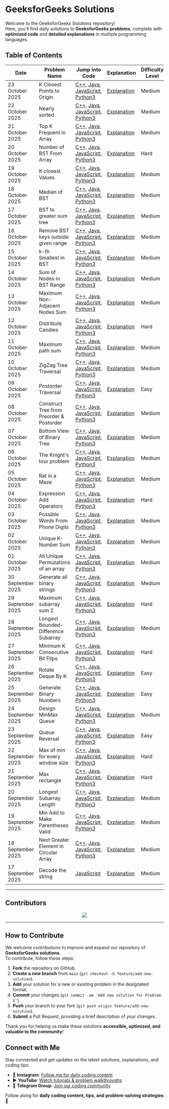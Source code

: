 # GeeksforGeeks Solutions

Welcome to the GeeksforGeeks Solutions repository!  
Here, you'll find daily solutions to **GeeksforGeeks problems**, complete with **optimized code** and **detailed explanations** in multiple programming languages.

## Table of Contents

| Date | Problem Name                   | Jump into Code                                  | Explanation                                    | Difficulty Level |
|----------------|--------------------------------|--------------------------------------------------|------------------------------------------------|------------------|
| 23 October 2025               | K Closest Points to Origin          | [C++](./src/K%20Closest%20Points%20to%20Origin/Code/solution.cpp), [Java](./src/K%20Closest%20Points%20to%20Origin/Code/solution.java), [JavaScript](./src/K%20Closest%20Points%20to%20Origin/Code/solution.js), [Python3](./src/K%20Closest%20Points%20to%20Origin/Code/solution.py) | [Explanation](./src/K%20Closest%20Points%20to%20Origin/Explanation/explanation.md)    | Medium             |
| 22 October 2025               | Nearly sorted                       | [C++](./src/Nearly%20sorted/Code/solution.cpp), [Java](./src/Nearly%20sorted/Code/solution.java), [JavaScript](./src/Nearly%20sorted/Code/solution.js), [Python3](./src/Nearly%20sorted/Code/solution.py) | [Explanation](./src/Nearly%20sorted/Explanation/explanation.md)    | Medium             |
| 21 October 2025               | Top K Frequent in Array             | [C++](./src/Top%20K%20Frequent%20in%20Array/Code/solution.cpp), [Java](./src/Top%20K%20Frequent%20in%20Array/Code/solution.java), [JavaScript](./src/Top%20K%20Frequent%20in%20Array/Code/solution.js), [Python3](./src/Top%20K%20Frequent%20in%20Array/Code/solution.py) | [Explanation](./src/Top%20K%20Frequent%20in%20Array/Explanation/explanation.md)    | Medium             |
| 20 October 2025               | Number of BST From Array            | [C++](./src/Number%20of%20BST%20From%20Array/Code/solution.cpp), [Java](./src/Number%20of%20BST%20From%20Array/Code/solution.java), [JavaScript](./src/Number%20of%20BST%20From%20Array/Code/solution.js), [Python3](./src/Number%20of%20BST%20From%20Array/Code/solution.py) | [Explanation](./src/Number%20of%20BST%20From%20Array/Explanation/explanation.md)    | Hard               |
| 19 October 2025               | K closest Values                    | [C++](./src/K%20closest%20Values/Code/solution.cpp), [Java](./src/K%20closest%20Values/Code/solution.java), [JavaScript](./src/K%20closest%20Values/Code/solution.js), [Python3](./src/K%20closest%20Values/Code/solution.py) | [Explanation](./src/K%20closest%20Values/Explanation/explanation.md)    | Medium             |
| 18 October 2025             | Median of BST             | [C++](./src/Median%20of%20BST/Code/solution.cpp), [Java](./src/Median%20of%20BST/Code/solution.java), [JavaScript](./src/Median%20of%20BST/Code/solution.js), [Python3](./src/Median%20of%20BST/Code/solution.py) | [Explanation](./src/Median%20of%20BST/Explanation/explanation.md)   | Medium             |
| 17 October 2025             | BST to greater sum tree             | [C++](./src/BST%20to%20greater%20sum%20tree/Code/solution.cpp), [Java](./src/BST%20to%20greater%20sum%20tree/Code/solution.java), [JavaScript](./src/BST%20to%20greater%20sum%20tree/Code/solution.js), [Python3](./src/BST%20to%20greater%20sum%20tree/Code/solution.py) | [Explanation](./src/BST%20to%20greater%20sum%20tree/Explanation/explanation.md)   | Medium             |
| 16 October 2025             | Remove BST keys outside given range             | [C++](./src/Remove%20BST%20keys%20outside%20given%20range/Code/solution.cpp), [Java](./src/Remove%20BST%20keys%20outside%20given%20range/Code/solution.java), [JavaScript](./src/Remove%20BST%20keys%20outside%20given%20range/Code/solution.js), [Python3](./src/Remove%20BST%20keys%20outside%20given%20range/Code/solution.py) | [Explanation](./src/Remove%20BST%20keys%20outside%20given%20range/Explanation/explanation.md)   | Medium             |
| 15 October 2025             | k-th Smallest in BST             | [C++](./src/k-th%20Smallest%20in%20BST/Code/solution.cpp), [Java](./src/k-th%20Smallest%20in%20BST/Code/solution.java), [JavaScript](./src/k-th%20Smallest%20in%20BST/Code/solution.js), [Python3](./src/k-th%20Smallest%20in%20BST/Code/solution.py) | [Explanation](./src/k-th%20Smallest%20in%20BST/Explanation/explanation.md)   | Medium             |
| 14 October 2025             | Sum of Nodes in BST Range             | [C++](./src/Sum%20of%20Nodes%20in%20BST%20Range/Code/solution.cpp), [Java](./src/Sum%20of%20Nodes%20in%20BST%20Range/Code/solution.java), [JavaScript](./src/Sum%20of%20Nodes%20in%20BST%20Range/Code/solution.js), [Python3](./src/Sum%20of%20Nodes%20in%20BST%20Range/Code/solution.py) | [Explanation](./src/Sum%20of%20Nodes%20in%20BST%20Range/Explanation/explanation.md)   | Medium             |
| 13 October 2025             | Maximum Non-Adjacent Nodes Sum             | [C++](./src/Maximum%20Non-Adjacent%20Nodes%20Sum/Code/solution.cpp), [Java](./src/Maximum%20Non-Adjacent%20Nodes%20Sum/Code/solution.java), [JavaScript](./src/Maximum%20Non-Adjacent%20Nodes%20Sum/Code/solution.js), [Python3](./src/Maximum%20Non-Adjacent%20Nodes%20Sum/Code/solution.py) | [Explanation](./src/Maximum%20Non-Adjacent%20Nodes%20Sum/Explanation/explanation.md)   | Medium             |
| 12 October 2025             | Distribute Candies             | [C++](./src/Distribute%20Candies/Code/solution.cpp), [Java](./src/Distribute%20Candies/Code/solution.java), [JavaScript](./src/Distribute%20Candies/Code/solution.js), [Python3](./src/Distribute%20Candies/Code/solution.py) | [Explanation](./src/Distribute%20Candies/Explanation/explanation.md)   | Hard             |
| 11 October 2025             | Maximum path sum             | [C++](./src/Maximum%20path%20sum/Code/solution.cpp), [Java](./src/Maximum%20path%20sum/Code/solution.java), [JavaScript](./src/Maximum%20path%20sum/Code/solution.js), [Python3](./src/Maximum%20path%20sum/Code/solution.py) | [Explanation](./src/Maximum%20path%20sum/Explanation/explanation.md)   | Medium             |
| 10 October 2025             | ZigZag Tree Traversal             | [C++](./src/ZigZag%20Tree%20Traversal/Code/solution.cpp), [Java](./src/ZigZag%20Tree%20Traversal/Code/solution.java), [JavaScript](./src/ZigZag%20Tree%20Traversal/Code/solution.js), [Python3](./src/ZigZag%20Tree%20Traversal/Code/solution.py) | [Explanation](./src/ZigZag%20Tree%20Traversal/Explanation/explanation.md)   | Medium             |
| 09 October 2025             | Postorder Traversal             | [C++](./src/Postorder%20Traversal/Code/solution.cpp), [Java](./src/Postorder%20Traversal/Code/solution.java), [JavaScript](./src/Postorder%20Traversal/Code/solution.js), [Python3](./src/Postorder%20Traversal/Code/solution.py) | [Explanation](./src/Postorder%20Traversal/Explanation/explanation.md)   | Easy             |
| 08 October 2025             | Construct Tree from Preorder & Postorder             | [C++](./src/Construct%20Tree%20from%20Preorder%20&%20Postorder/Code/solution.cpp), [Java](./src/Construct%20Tree%20from%20Preorder%20&%20Postorder/Code/solution.java), [JavaScript](./src/Construct%20Tree%20from%20Preorder%20&%20Postorder/Code/solution.js), [Python3](./src/Construct%20Tree%20from%20Preorder%20&%20Postorder/Code/solution.py) | [Explanation](./src/Construct%20Tree%20from%20Preorder%20&%20Postorder/Explanation/explanation.md)   | Medium             |
| 07 October 2025             | Bottom View of Binary Tree             | [C++](./src/Bottom%20View%20of%20Binary%20Tree/Code/solution.cpp), [Java](./src/Bottom%20View%20of%20Binary%20Tree/Code/solution.java), [JavaScript](./src/Bottom%20View%20of%20Binary%20Tree/Code/solution.js), [Python3](./src/Bottom%20View%20of%20Binary%20Tree/Code/solution.py) | [Explanation](./src/Bottom%20View%20of%20Binary%20Tree/Explanation/explanation.md)   | Medium             |
| 06 October 2025             | The Knight's tour problem             | [C++](./src/The%20Knight's%20tour%20problem/Code/solution.cpp), [Java](./src/The%20Knight's%20tour%20problem/Code/solution.java), [JavaScript](./src/The%20Knight's%20tour%20problem/Code/solution.js), [Python3](./src/The%20Knight's%20tour%20problem/Code/solution.py) | [Explanation](./src/The%20Knight's%20tour%20problem/Explanation/explanation.md)   | Medium             |
| 05 October 2025             | Rat in a Maze             | [C++](./src/Rat%20in%20a%20Maze/Code/solution.cpp), [Java](./src/Rat%20in%20a%20Maze/Code/solution.java), [JavaScript](./src/Rat%20in%20a%20Maze/Code/solution.js), [Python3](./src/Rat%20in%20a%20Maze/Code/solution.py) | [Explanation](./src/Rat%20in%20a%20Maze/Explanation/explanation.md)   | Medium             |
| 04 October 2025             | Expression Add Operators             | [C++](./src/Expression%20Add%20Operators/Code/solution.cpp), [Java](./src/Expression%20Add%20Operators/Code/solution.java), [JavaScript](./src/Expression%20Add%20Operators/Code/solution.js), [Python3](./src/Expression%20Add%20Operators/Code/solution.py) | [Explanation](./src/Expression%20Add%20Operators/Explanation/explanation.md)   | Hard             |
| 03 October 2025             | Possible Words From Phone Digits             | [C++](./src/Possible%20Words%20From%20Phone%20Digits/Code/solution.cpp), [Java](./src/Possible%20Words%20From%20Phone%20Digits/Code/solution.java), [JavaScript](./src/Possible%20Words%20From%20Phone%20Digits/Code/solution.js), [Python3](./src/Possible%20Words%20From%20Phone%20Digits/Code/solution.py) | [Explanation](./src/Possible%20Words%20From%20Phone%20Digits/Explanation/explanation.md)   | Medium             |
| 02 October 2025             | Unique K-Number Sum             | [C++](./src/Unique%20K-Number%20Sum/Code/solution.cpp), [Java](./src/Unique%20K-Number%20Sum/Code/solution.java), [JavaScript](./src/Unique%20K-Number%20Sum/Code/solution.js), [Python3](./src/Unique%20K-Number%20Sum/Code/solution.py) | [Explanation](./src/Unique%20K-Number%20Sum/Explanation/explanation.md)   | Medium             |
| 01 October 2025             | All Unique Permutations of an array             | [C++](./src/All%20Unique%20Permutations%20of%20an%20array/Code/solution.cpp), [Java](./src/All%20Unique%20Permutations%20of%20an%20array/Code/solution.java), [JavaScript](./src/All%20Unique%20Permutations%20of%20an%20array/Code/solution.js), [Python3](./src/All%20Unique%20Permutations%20of%20an%20array/Code/solution.py) | [Explanation](./src/All%20Unique%20Permutations%20of%20an%20array/Explanation/explanation.md)   | Medium             |
| 30 September 2025             | Generate all binary strings             | [C++](./src/Generate%20all%20binary%20strings/Code/solution.cpp), [Java](./src/Generate%20all%20binary%20strings/Code/solution.java), [JavaScript](./src/Generate%20all%20binary%20strings/Code/solution.js), [Python3](./src/Generate%20all%20binary%20strings/Code/solution.py) | [Explanation](./src/Generate%20all%20binary%20strings/Explanation/explanation.md)   | Medium             |
| 29 September 2025             | Maximum subarray sum 2             | [C++](./src/Maximum%20subarray%20sum%202/Code/solution.cpp), [Java](./src/Maximum%20subarray%20sum%202/Code/solution.java), [JavaScript](./src/Maximum%20subarray%20sum%202/Code/solution.js), [Python3](./src/Maximum%20subarray%20sum%202/Code/solution.py) | [Explanation](./src/Maximum%20subarray%20sum%202/Explanation/explanation.md)   | Hard             |
| 28 September 2025             | Longest Bounded-Difference Subarray             | [C++](./src/Longest%20Bounded-Difference%20Subarray/Code/solution.cpp), [Java](./src/Longest%20Bounded-Difference%20Subarray/Code/solution.java), [JavaScript](./src/Longest%20Bounded-Difference%20Subarray/Code/solution.js), [Python3](./src/Longest%20Bounded-Difference%20Subarray/Code/solution.py) | [Explanation](./src/Longest%20Bounded-Difference%20Subarray/Explanation/explanation.md)   | Medium             |
| 27 September 2025             | Minimum K Consecutive Bit Flips             | [C++](./src/Minimum%20K%20Consecutive%20Bit%20Flips/Code/solution.cpp), [Java](./src/Minimum%20K%20Consecutive%20Bit%20Flips/Code/solution.java), [JavaScript](./src/Minimum%20K%20Consecutive%20Bit%20Flips/Code/solution.js), [Python3](./src/Minimum%20K%20Consecutive%20Bit%20Flips/Code/solution.py) | [Explanation](./src/Minimum%20K%20Consecutive%20Bit%20Flips/Explanation/explanation.md)   | Hard             |
| 26 September 2025             | Rotate Deque By K             | [C++](./src/Rotate%20Deque%20By%20K/Code/solution.cpp), [Java](./src/Rotate%20Deque%20By%20K/Code/solution.java), [JavaScript](./src/Rotate%20Deque%20By%20K/Code/solution.js), [Python3](./src/Rotate%20Deque%20By%20K/Code/solution.py) | [Explanation](./src/Rotate%20Deque%20By%20K/Explanation/explanation.md)   | Easy             |
| 25 September 2025             | Generate Binary Numbers             | [C++](./src/Generate%20Binary%20Numbers/Code/solution.cpp), [Java](./src/Generate%20Binary%20Numbers/Code/solution.java), [JavaScript](./src/Generate%20Binary%20Numbers/Code/solution.js), [Python3](./src/Generate%20Binary%20Numbers/Code/solution.py) | [Explanation](./src/Generate%20Binary%20Numbers/Explanation/explanation.md)   | Easy             |
| 24 September 2025             | Design MinMax Queue             | [C++](./src/Design%20MinMax%20Queue/Code/solution.cpp), [Java](./src/Design%20MinMax%20Queue/Code/solution.java), [JavaScript](./src/Design%20MinMax%20Queue/Code/solution.js), [Python3](./src/Design%20MinMax%20Queue/Code/solution.py) | [Explanation](./src/Design%20MinMax%20Queue/Explanation/explanation.md)   | Medium             |
| 23 September 2025             | Queue Reversal             | [C++](./src/Queue%20Reversal/Code/solution.cpp), [Java](./src/Queue%20Reversal/Code/solution.java), [JavaScript](./src/Queue%20Reversal/Code/solution.js), [Python3](./src/Queue%20Reversal/Code/solution.py) | [Explanation](./src/Queue%20Reversal/Explanation/explanation.md)   | Easy             |
| 22 September 2025             | Max of min for every window size             | [C++](./src/Max%20of%20min%20for%20every%20window%20size/Code/solution.cpp), [Java](./src/Max%20of%20min%20for%20every%20window%20size/Code/solution.java), [JavaScript](./src/Max%20of%20min%20for%20every%20window%20size/Code/solution.js), [Python3](./src/Max%20of%20min%20for%20every%20window%20size/Code/solution.py) | [Explanation](./src/Max%20of%20min%20for%20every%20window%20size/Explanation/explanation.md)   | Hard             |
| 21 September 2025             | Max rectangle             | [C++](./src/Max%20rectangle/Code/solution.cpp), [Java](./src/Max%20rectangle/Code/solution.java), [JavaScript](./src/Max%20rectangle/Code/solution.js), [Python3](./src/Max%20rectangle/Code/solution.py) | [Explanation](./src/Max%20rectangle/Explanation/explanation.md)   | Hard             |
| 20 September 2025             | Longest Subarray Length             | [C++](./src/Longest%20Subarray%20Length/Code/solution.cpp), [Java](./src/Longest%20Subarray%20Length/Code/solution.java), [JavaScript](./src/Longest%20Subarray%20Length/Code/solution.js), [Python3](./src/Longest%20Subarray%20Length/Code/solution.py) | [Explanation](./src/Longest%20Subarray%20Length/Explanation/explanation.md)   | Medium             |
| 19 September 2025             | Min Add to Make Parentheses Valid             | [C++](./src/Min%20Add%20to%20Make%20Parentheses%20Valid/Code/solution.cpp), [Java](./src/Min%20Add%20to%20Make%20Parentheses%20Valid/Code/solution.java), [JavaScript](./src/Min%20Add%20to%20Make%20Parentheses%20Valid/Code/solution.js), [Python3](./src/Min%20Add%20to%20Make%20Parentheses%20Valid/Code/solution.py) | [Explanation](./src/Min%20Add%20to%20Make%20Parentheses%20Valid/Explanation/explanation.md)   | Medium             |
| 18 September 2025             | Next Greater Element in Circular Array             | [C++](./src/Next%20Greater%20Element%20in%20Circular%20Array/Code/solution.cpp), [Java](./src/Next%20Greater%20Element%20in%20Circular%20Array/Code/solution.java), [JavaScript](./src/Next%20Greater%20Element%20in%20Circular%20Array/Code/solution.js), [Python3](./src/Next%20Greater%20Element%20in%20Circular%20Array/Code/solution.py) | [Explanation](./src/Next%20Greater%20Element%20in%20Circular%20Array/Explanation/explanation.md)   | Medium             |
| 17 September 2025             | Decode the string             | [JavaScript](./src/Decode%20the%20string/Code/solution.js) | [Explanation](./src/Decode%20the%20string/Explanation/explanation.md)   | Medium             |

---

## Contributors

<p align="center"><a href="https://github.com/withaarzoo/GeeksforGeeks-Solution/graphs/contributors">
  <img src="https://contrib.rocks/image?repo=withaarzoo/GeeksforGeeks-Solution&max=1000&columns=10&anon=1" />
</a></p>

---

## How to Contribute

We welcome contributions to improve and expand our repository of **GeeksforGeeks solutions**.  
To contribute, follow these steps:

1. **Fork** the repository on GitHub.
2. **Create a new branch** from `main` (`git checkout -b feature/add-new-solution`).
3. **Add** your solution for a new or existing problem in the designated format.
4. **Commit** your changes (`git commit -am 'Add new solution for Problem X'`).
5. **Push** your branch to your fork (`git push origin feature/add-new-solution`).
6. **Submit** a Pull Request, providing a brief description of your changes.

Thank you for helping us make these solutions **accessible, optimized, and valuable to the community**!

## Connect with Me

Stay connected and get updates on the latest solutions, explanations, and coding tips:

- 📸 **Instagram**: [Follow me for daily coding content](https://instagram.com/withaarzoo)  
- ▶️ **YouTube**: [Watch tutorials & problem walkthroughs](https://www.youtube.com/@codewithaarzoo?sub_confirmation=1)  
- 💬 **Telegram Group**: [Join our coding community](https://t.me/codewithaarzoo)  

Follow along for **daily coding content, tips, and problem-solving strategies** 🚀

